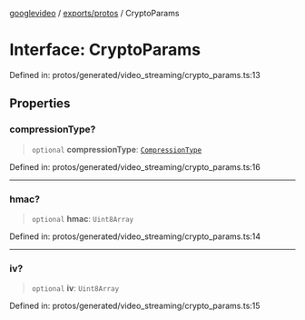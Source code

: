 [googlevideo](../../../README.md) / [exports/protos](../README.md) / CryptoParams

# Interface: CryptoParams

Defined in: protos/generated/video\_streaming/crypto\_params.ts:13

## Properties

### compressionType?

> `optional` **compressionType**: [`CompressionType`](../enumerations/CompressionType.md)

Defined in: protos/generated/video\_streaming/crypto\_params.ts:16

***

### hmac?

> `optional` **hmac**: `Uint8Array`

Defined in: protos/generated/video\_streaming/crypto\_params.ts:14

***

### iv?

> `optional` **iv**: `Uint8Array`

Defined in: protos/generated/video\_streaming/crypto\_params.ts:15
